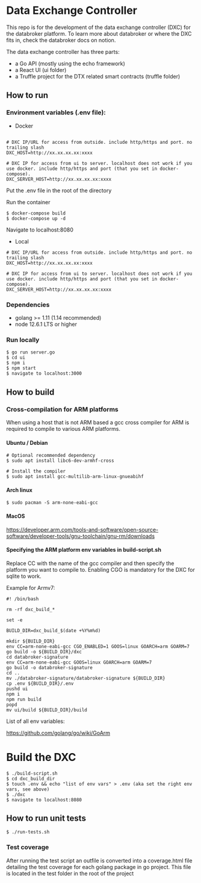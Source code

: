 # Data Exchange Controller

This repo is for the development of the data exchange controller (DXC) for the databroker platform. To learn more about databroker or where the DXC fits in, check the databroker docs on notion.

The data exchange controller has three parts:

- a Go API (mostly using the echo framework)
- a React UI (ui folder)
- a Truffle project for the DTX related smart contracts (truffle folder)

## How to run

### Environment variables (.env file):

- Docker

```

# DXC IP/URL for access from outside. include http/https and port. no trailing slash
DXC_HOST=http://xx.xx.xx.xx:xxxx

# DXC IP for access from ui to server. localhost does not work if you use docker. include http/https and port (that you set in docker-compose).
DXC_SERVER_HOST=http://xx.xx.xx.xx:xxxx

```

Put the .env file in the root of the directory

Run the container

```
$ docker-compose build
$ docker-compose up -d
```

Navigate to localhost:8080

- Local

```
# DXC IP/URL for access from outside. include http/https and port. no trailing slash
DXC_HOST=http://xx.xx.xx.xx:xxxx

# DXC IP for access from ui to server. localhost does not work if you use docker. include http/https and port (that you set in docker-compose).
DXC_SERVER_HOST=http://xx.xx.xx.xx:xxxx
```

### Dependencies

- golang >= 1.11 (1.14 recommended)
- node 12.6.1 LTS or higher

### Run locally

```
$ go run server.go
$ cd ui
$ npm i
$ npm start
$ navigate to localhost:3000
```

## How to build

### Cross-compilation for ARM platforms

When using a host that is not ARM based a gcc cross compiler for ARM is required to compile to various ARM platforms.

#### Ubuntu / Debian

```
# Optional recommended dependency
$ sudo apt install libc6-dev-armhf-cross

# Install the compiler
$ sudo apt install gcc-multilib-arm-linux-gnueabihf
```
#### Arch linux

```
$ sudo pacman -S arm-none-eabi-gcc
```

#### MacOS

https://developer.arm.com/tools-and-software/open-source-software/developer-tools/gnu-toolchain/gnu-rm/downloads

#### Specifying the ARM platform env variables in build-script.sh

Replace CC with the name of the gcc compiler and then specify the platform you want to compile to.
Enabling CGO is mandatory for the DXC for sqlite to work.

Example for Armv7:

```
#! /bin/bash

rm -rf dxc_build_*

set -e

BUILD_DIR=dxc_build_$(date +%Y%m%d)

mkdir ${BUILD_DIR}
env CC=arm-none-eabi-gcc CGO_ENABLED=1 GOOS=linux GOARCH=arm GOARM=7
go build -o ${BUILD_DIR}/dxc
cd databroker-signature
env CC=arm-none-eabi-gcc GOOS=linux GOARCH=arm GOARM=7
go build -o databroker-signature
cd ..
mv ./databroker-signature/databroker-signature ${BUILD_DIR}
cp .env ${BUILD_DIR}/.env
pushd ui
npm i
npm run build
popd
mv ui/build ${BUILD_DIR}/build

```

List of all env variables:

https://github.com/golang/go/wiki/GoArm

# Build the DXC

```
$ ./build-script.sh
$ cd dxc_build_dir
$ touch .env && echo "list of env vars" > .env (aka set the right env vars, see above)
$ ./dxc
$ navigate to localhost:8080
```

## How to run unit tests

```
$ ./run-tests.sh
```

### Test coverage

After running the test script an outfile is converted into a coverage.html file detailing the test coverage for each golang package in go project. This file is located in the test folder in the root of the project

